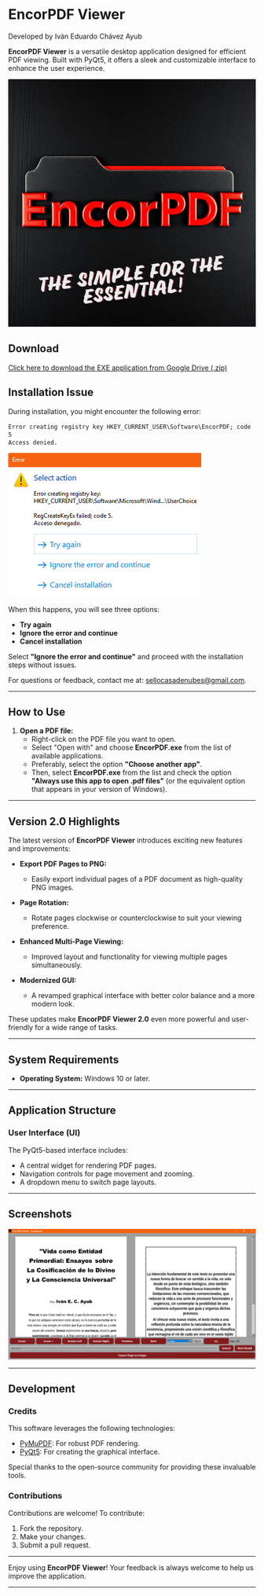 # EncorPDF Viewer

Developed by Iván Eduardo Chávez Ayub

**EncorPDF Viewer** is a versatile desktop application designed for efficient PDF viewing. Built with PyQt5, it offers a sleek and customizable interface to enhance the user experience.

![EncorPDF Icon](EncorPDF.PNG)

## Download

[Click here to download the EXE application from Google Drive (.zip)](https://drive.google.com/file/d/1dTKplwTzInqTGAkrG0aiial4PqrSJbcB/view?usp=sharing)

## Installation Issue

During installation, you might encounter the following error:

```
Error creating registry key HKEY_CURRENT_USER\Software\EncorPDF; code 5
Access denied.
```

![Application Error Screenshot](ErrorScreen.png)

When this happens, you will see three options:

- **Try again**
- **Ignore the error and continue**
- **Cancel installation**

Select **"Ignore the error and continue"** and proceed with the installation steps without issues.

For questions or feedback, contact me at: [sellocasadenubes@gmail.com](mailto:sellocasadenubes@gmail.com).

---

## How to Use

1. **Open a PDF file:**
   - Right-click on the PDF file you want to open.
   - Select "Open with" and choose **EncorPDF.exe** from the list of available applications.
   - Preferably, select the option **"Choose another app"**.
   - Then, select **EncorPDF.exe** from the list and check the option **"Always use this app to open .pdf files"** (or the equivalent option that appears in your version of Windows).

---

## Version 2.0 Highlights

The latest version of **EncorPDF Viewer** introduces exciting new features and improvements:

- **Export PDF Pages to PNG:**

  - Easily export individual pages of a PDF document as high-quality PNG images.

- **Page Rotation:**

  - Rotate pages clockwise or counterclockwise to suit your viewing preference.

- **Enhanced Multi-Page Viewing:**

  - Improved layout and functionality for viewing multiple pages simultaneously.

- **Modernized GUI:**
  - A revamped graphical interface with better color balance and a more modern look.

These updates make **EncorPDF Viewer 2.0** even more powerful and user-friendly for a wide range of tasks.

---

## System Requirements

- **Operating System:** Windows 10 or later.

---

## Application Structure

### User Interface (UI)

The PyQt5-based interface includes:

- A central widget for rendering PDF pages.
- Navigation controls for page movement and zooming.
- A dropdown menu to switch page layouts.

---

## Screenshots

![Application Screenshot](Capture.png)

---

## Development

### Credits

This software leverages the following technologies:

- [PyMuPDF](https://pymupdf.readthedocs.io/en/latest/): For robust PDF rendering.
- [PyQt5](https://pypi.org/project/PyQt5/): For creating the graphical interface.

Special thanks to the open-source community for providing these invaluable tools.

### Contributions

Contributions are welcome! To contribute:

1. Fork the repository.
2. Make your changes.
3. Submit a pull request.

---

Enjoy using **EncorPDF Viewer**! Your feedback is always welcome to help us improve the application.

---
